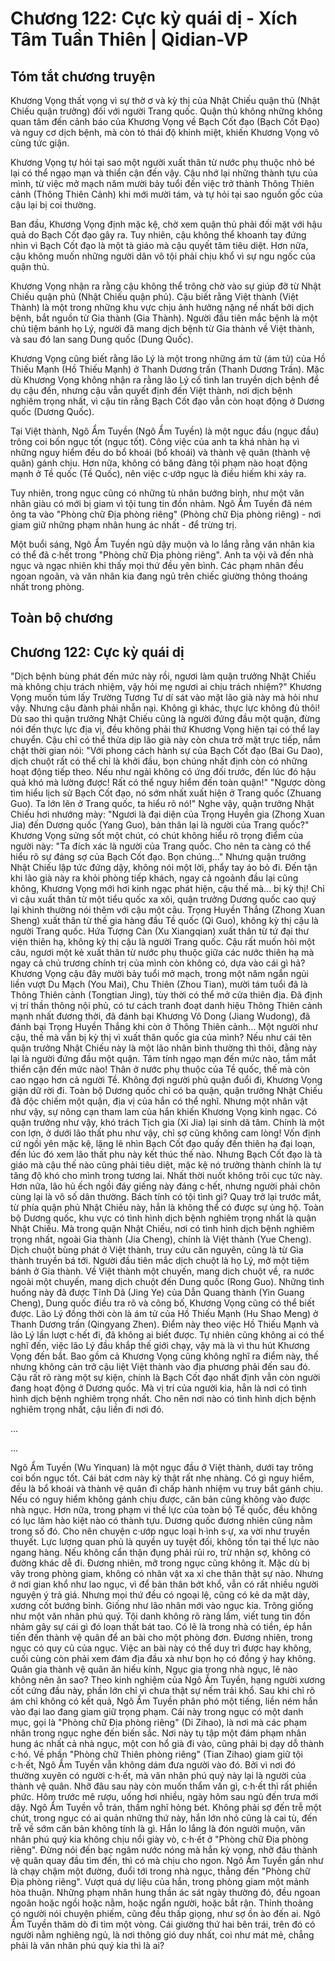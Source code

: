 # Chương 122: Cực kỳ quái dị - Xích Tâm Tuần Thiên | Qidian-VP

## Tóm tắt chương truyện

Khương Vọng thất vọng vì sự thờ ơ và kỳ thị của Nhật Chiếu quận thủ (Nhật Chiếu quận trưởng) đối với người Trang quốc. Quận thủ không những không quan tâm đến cảnh báo của Khương Vọng về Bạch Cốt đạo (Bạch Cốt Đạo) và nguy cơ dịch bệnh, mà còn tỏ thái độ khinh miệt, khiến Khương Vọng vô cùng tức giận.

Khương Vọng tự hỏi tại sao một người xuất thân từ nước phụ thuộc nhỏ bé lại có thể ngạo mạn và thiển cận đến vậy. Cậu nhớ lại những thành tựu của mình, từ việc mở mạch năm mười bảy tuổi đến việc trở thành Thông Thiên cảnh (Thông Thiên Cảnh) khi mới mười tám, và tự hỏi tại sao nguồn gốc của cậu lại bị coi thường.

Ban đầu, Khương Vọng định mặc kệ, chờ xem quận thủ phải đối mặt với hậu quả do Bạch Cốt đạo gây ra. Tuy nhiên, cậu không thể khoanh tay đứng nhìn vì Bạch Cốt đạo là một tà giáo mà cậu quyết tâm tiêu diệt. Hơn nữa, cậu không muốn những người dân vô tội phải chịu khổ vì sự ngu ngốc của quận thủ.

Khương Vọng nhận ra rằng cậu không thể trông chờ vào sự giúp đỡ từ Nhật Chiếu quận phủ (Nhật Chiếu quận phủ). Cậu biết rằng Việt thành (Việt Thành) là một trong những khu vực chịu ảnh hưởng nặng nề nhất bởi dịch bệnh, bắt nguồn từ Gia thành (Gia Thành). Người đầu tiên mắc bệnh là một chủ tiệm bánh họ Lý, người đã mang dịch bệnh từ Gia thành về Việt thành, và sau đó lan sang Dung quốc (Dung Quốc).

Khương Vọng cũng biết rằng lão Lý là một trong những ám tử (ám tử) của Hồ Thiếu Mạnh (Hồ Thiếu Mạnh) ở Thanh Dương trấn (Thanh Dương Trấn). Mặc dù Khương Vọng không nhận ra rằng lão Lý cố tình lan truyền dịch bệnh để dụ cậu đến, nhưng cậu vẫn quyết định đến Việt thành, nơi dịch bệnh nghiêm trọng nhất, vì cậu tin rằng Bạch Cốt đạo vẫn còn hoạt động ở Dương quốc (Dương Quốc).

Tại Việt thành, Ngô Ẩm Tuyền (Ngô Ẩm Tuyền) là một ngục đầu (ngục đầu) trông coi bốn ngục tốt (ngục tốt). Công việc của anh ta khá nhàn hạ vì những nguy hiểm đều do bổ khoái (bổ khoái) và thành vệ quân (thành vệ quân) gánh chịu. Hơn nữa, không có băng đảng tội phạm nào hoạt động mạnh ở Tề quốc (Tề Quốc), nên việc c·ướp ngục là điều hiếm khi xảy ra.

Tuy nhiên, trong ngục cũng có những tù nhân bướng bỉnh, như một văn nhân giàu có mới bị giam vì tội tung tin đồn nhảm. Ngô Ẩm Tuyền đã ném ông ta vào "Phòng chữ Địa phòng riêng" (Phòng chữ Địa phòng riêng) - nơi giam giữ những phạm nhân hung ác nhất - để trừng trị.

Một buổi sáng, Ngô Ẩm Tuyền ngủ dậy muộn và lo lắng rằng văn nhân kia có thể đã c·hết trong "Phòng chữ Địa phòng riêng". Anh ta vội vã đến nhà ngục và ngạc nhiên khi thấy mọi thứ đều yên bình. Các phạm nhân đều ngoan ngoãn, và văn nhân kia đang ngủ trên chiếc giường thông thoáng nhất trong phòng.

## Toàn bộ chương

## Chương 122: Cực kỳ quái dị

"Dịch bệnh bùng phát đến mức này rồi, ngươi làm quận trưởng Nhật Chiếu mà không chịu trách nhiệm, vậy hỏi mẹ ngươi ai chịu trách nhiệm?"
Khương Vọng muốn túm lấy Trường Tương Tư dí sát vào mặt lão già này mà hỏi như vậy.
Nhưng cậu đành phải nhẫn nại.
Không gì khác, thực lực không đủ thôi!
Dù sao thì quận trưởng Nhật Chiếu cũng là người đứng đầu một quận, đừng nói đến thực lực địa vị, đều không phải thứ Khương Vọng hiện tại có thể lay chuyển.
Cậu chỉ có thể thừa dịp lão già này còn chưa trở mặt trực tiếp, nắm chặt thời gian nói: "Với phong cách hành sự của Bạch Cốt đạo (Bai Gu Dao), dịch chuột rất có thể chỉ là khởi đầu, bọn chúng nhất định còn có những hoạt động tiếp theo. Nếu như ngài không có ứng đối trước, đến lúc đó hậu quả khó mà lường được! Rất có thể nguy hiểm đến toàn quận!"
"Ngược dòng tìm hiểu lịch sử Bạch Cốt đạo, nó sớm nhất xuất hiện ở Trang quốc (Zhuang Guo). Ta lớn lên ở Trang quốc, ta hiểu rõ nó!"
Nghe vậy, quận trưởng Nhật Chiếu hơi nhướng mày: "Ngươi là đại diện của Trọng Huyền gia (Zhong Xuan Jia) đến Dương quốc (Yang Guo), bản thân lại là người của Trang quốc?"
Khương Vọng sửng sốt một chút, có chút không hiểu rõ trọng điểm của người này: "Ta đích xác là người của Trang quốc. Cho nên ta càng có thể hiểu rõ sự đáng sợ của Bạch Cốt đạo. Bọn chúng..."
Nhưng quận trưởng Nhật Chiếu lập tức đứng dậy, không nói một lời, phẩy tay áo bỏ đi.
Đến tận khi lão già này ra khỏi phòng tiếp khách, ngay cả ngoảnh đầu lại cũng không, Khương Vọng mới hơi kinh ngạc phát hiện, cậu thế mà... bị kỳ thị!
Chỉ vì cậu xuất thân từ một tiểu quốc xa xôi, quận trưởng Dương quốc cao quý lại khinh thường nói thêm với cậu một câu.
Trọng Huyền Thắng (Zhong Xuan Sheng) xuất thân từ thế gia hàng đầu Tề quốc (Qi Guo), không kỳ thị cậu là người Trang quốc. Hứa Tượng Càn (Xu Xiangqian) xuất thân từ tứ đại thư viện thiên hạ, không kỳ thị cậu là người Trang quốc.
Cậu rất muốn hỏi một câu, ngươi một kẻ xuất thân từ nước phụ thuộc giữa các nước thiên hạ mà ngay cả chủ trương chính trị của mình còn không có, dựa vào cái gì hả?
Khương Vọng cậu đây mười bảy tuổi mở mạch, trong một năm ngắn ngủi liền vượt Du Mạch (You Mai), Chu Thiên (Zhou Tian), mười tám tuổi đã là Thông Thiên cảnh (Tongtian Jing), tùy thời có thể mở cửa thiên địa.
Đã định vị trí thần thông nội phủ, có tư cách tranh đoạt danh hiệu Thông Thiên cảnh mạnh nhất đương thời, đã đánh bại Khương Vô Dong (Jiang Wudong), đã đánh bại Trọng Huyền Thắng khi còn ở Thông Thiên cảnh...
Một người như cậu, thế mà vẫn bị kỳ thị vì xuất thân quốc gia của mình?
Nếu như cái tên quận trưởng Nhật Chiếu này là một lão nhân bình thường thì thôi, đằng này lại là người đứng đầu một quận. Tâm tính ngạo mạn đến mức nào, tầm mắt thiển cận đến mức nào!
Thân ở nước phụ thuộc của Tề quốc, thế mà còn cao ngạo hơn cả người Tề.
Không đợi người phủ quận đuổi đi, Khương Vọng giận dữ rời đi.
Toàn bộ Dương quốc chỉ có ba quận, quận trưởng Nhật Chiếu đã độc chiếm một quận, địa vị của hắn có thể nghĩ.
Nhưng một nhân vật như vậy, sự nông cạn tham lam của hắn khiến Khương Vọng kinh ngạc. Có quận trưởng như vậy, khó trách Tịch gia (Xi Jia) lại sinh dã tâm.
Chính là một con lợn, ở dưới lão thất phu như vậy, chỉ sợ cũng không cam lòng!
Vốn định cứ ngồi yên mặc kệ, lặng lẽ nhìn Bạch Cốt đạo quấy đến thiên hạ đại loạn, đến lúc đó xem lão thất phu này kết thúc thế nào.
Nhưng Bạch Cốt đạo là tà giáo mà cậu thế nào cũng phải tiêu diệt, mặc kệ nó trưởng thành chính là tự tăng độ khó cho mình trong tương lai.
Nhất thời nuốt không trôi cục tức này.
Hơn nữa, lão hủ ếch ngồi đáy giếng này đáng c·hết, nhưng người phải chôn cùng lại là vô số dân thường. Bách tính có tội tình gì?
Quay trở lại trước mắt, từ phía quận phủ Nhật Chiếu này, hẳn là không thể có được sự ủng hộ.
Toàn bộ Dương quốc, khu vực có tình hình dịch bệnh nghiêm trọng nhất là quận Nhật Chiếu. Mà trong quận Nhật Chiếu, nơi có tình hình dịch bệnh nghiêm trọng nhất, ngoài Gia thành (Jia Cheng), chính là Việt thành (Yue Cheng).
Dịch chuột bùng phát ở Việt thành, truy cứu căn nguyên, cũng là từ Gia thành truyền bá tới.
Người đầu tiên mắc dịch chuột là họ Lý, mở một tiệm bánh ở Gia thành. Về Việt thành một chuyến, mang dịch chuột về, ra nước ngoài một chuyến, mang dịch chuột đến Dung quốc (Rong Guo).
Những tình huống này đã được Tĩnh Dã (Jing Ye) của Dẫn Quang thành (Yin Guang Cheng), Dung quốc điều tra rõ và công bố, Khương Vọng cũng có thể biết được.
Lão Lý đồng thời còn là ám tử của Hồ Thiếu Mạnh (Hu Shao Meng) ở Thanh Dương trấn (Qingyang Zhen). Điểm này theo việc Hồ Thiếu Mạnh và lão Lý lần lượt c·hết đi, đã không ai biết được. Tự nhiên cũng không ai có thể nghĩ đến, việc lão Lý đầu khắp thế giới chạy, vậy mà là vì thu hút Khương Vọng đến bắt.
Bao gồm cả Khương Vọng cũng không nghĩ ra điểm này, thế nhưng không cản trở cậu liệt Việt thành vào địa phương phải đến sau đó.
Cậu rất rõ ràng một sự kiện, chính là Bạch Cốt đạo nhất định vẫn còn người đang hoạt động ở Dương quốc.
Mà vị trí của người kia, hẳn là nơi có tình hình dịch bệnh nghiêm trọng nhất.
Cho nên nơi nào có tình hình dịch bệnh nghiêm trọng nhất, cậu liền đi nơi đó.

...

...

Ngô Ẩm Tuyền (Wu Yinquan) là một ngục đầu ở Việt thành, dưới tay trông coi bốn ngục tốt.
Cái bát cơm này kỳ thật rất nhẹ nhàng.
Có gì nguy hiểm, đều là bổ khoái và thành vệ quân đi chấp hành nhiệm vụ truy bắt gánh chịu.
Nếu có nguy hiểm không gánh chịu được, căn bản cũng không vào được nhà ngục.
Hơn nữa, trong phạm vi thế lực của toàn bộ Tề quốc, đều không có lục lâm hào kiệt nào có thành tựu. Dương quốc đương nhiên cũng nằm trong số đó.
Cho nên chuyện c·ướp ngục loại h·ình s·ự, xa vời như truyền thuyết.
Lực lượng quan phủ là quyền uy tuyệt đối, không tồn tại thế lực nào ngang hàng. Nếu không cẩn thận đụng phải rủi ro, trừ nhận sợ, không có đường khác dễ đi.
Đương nhiên, mỡ trong ngục cũng không ít.
Mặc dù bị vây trong phòng giam, không có nhân vật xa xỉ che thân thật sự nào. Nhưng ở nơi gian khổ như lao ngục, vì để bản thân bớt khổ, vẫn có rất nhiều người nguyện ý trả giá.
Nhưng mọi thứ đều có ngoại lệ, cũng có kẻ da mặt dày, xương cốt bướng bỉnh.
Giống như lão nhân mới vào ngục kia.
Trông giống như một văn nhân phú quý.
Tội danh không rõ ràng lắm, viết tung tin đồn nhảm gây sự cái gì đó loạn thất bát tao. Có lẽ là trong nhà có tiền, ép hắn tiến đến thành vệ quân để an bài cho một phòng đơn.
Đương nhiên, trong ngục có quy củ của ngục. Việc an bài này có thể duy trì được hay không, cuối cùng còn phải xem đám địa đầu xà như bọn họ có đồng ý hay không.
Quân gia thành vệ quân ăn hiếu kính, Ngục gia trong nhà ngục, lẽ nào không nên ăn sao?
Theo kinh nghiệm của Ngô Ẩm Tuyền, hạng người xương cốt cứng đầu này, phần lớn chỉ vì chưa thật sự nếm trải khổ.
Sau khi chỉ rõ ám chỉ không có kết quả, Ngô Ẩm Tuyền phân phó một tiếng, liền ném hắn vào đại lao đang giam giữ trọng phạm.
Cái này trong ngục có một danh mục, gọi là "Phòng chữ Địa phòng riêng" (Di Zihao), là nơi mà các phạm nhân trong ngục nghe đến biến sắc.
Nơi này tụ tập một đám phạm nhân hung ác nhất cả nhà ngục, một con hổ già đi vào, cũng phải bị dạy dỗ thành c·hó.
Về phần "Phòng chữ Thiên phòng riêng" (Tian Zihao) giam giữ tội c·h·ết, Ngô Ẩm Tuyền vẫn không dám đưa người vào đó.
Bởi vì nơi đó thường xuyên có người c·h·ết, mà văn nhân phú quý này lại là người của thành vệ quân. Nhỡ đâu sau này còn muốn thẩm vấn gì, c·h·ết thì rất phiền phức.
Hôm trước mê rượu, uống hơi nhiều, ngày hôm sau ngủ đến trưa mới dậy.
Ngô Ẩm Tuyền vỗ trán, thầm nghĩ hỏng bét. Không phải sợ đến trễ một chút, trong ngục có ai quản những thứ này, hắn lớn nhỏ cũng là cai tù, đến trễ về sớm căn bản không tính là gì.
Hắn lo lắng là đón người muộn, văn nhân phú quý kia không chịu nổi giày vò, c·h·ết ở "Phòng chữ Địa phòng riêng".
Đừng nói đến bạc ngâm nước nóng mà hắn kỳ vọng, nhỡ đâu thành vệ quân quay đầu tìm đến, thì có mà chịu cho ngon.
Ngô Ẩm Tuyền gần như là chạy chậm một đường, đuổi tới trong nhà ngục, thẳng đến "Phòng chữ Địa phòng riêng".
Vượt quá dự liệu của hắn, trong phòng giam một mảnh hòa thuận.
Những phạm nhân hung thần ác sát ngày thường đó, đều ngoan ngoãn hoặc ngồi hoặc nằm, hoặc ngẩn người, hoặc bắt rận.
Thỉnh thoảng có người nói chuyện phiếm, cũng đều thấp giọng, như sợ ồn ào đến ai.
Ngô Ẩm Tuyền thăm dò đi tìm một vòng.
Cái giường thứ hai bên trái, trên đó có người nằm nghiêng ngủ, là nơi thông gió duy nhất, coi như mát mẻ, chẳng phải là văn nhân phú quý kia thì là ai?